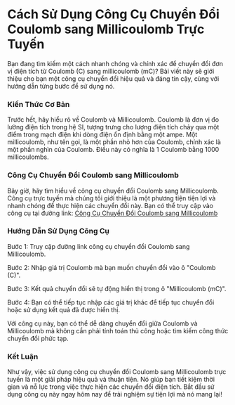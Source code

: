 Cách Sử Dụng Công Cụ Chuyển Đổi Coulomb sang Millicoulomb Trực Tuyến
====================================================================

Bạn đang tìm kiếm một cách nhanh chóng và chính xác để chuyển đổi đơn vị điện tích từ Coulomb (C) sang millicoulomb (mC)? Bài viết này sẽ giới thiệu cho bạn một công cụ chuyển đổi hiệu quả và đáng tin cậy, cùng với hướng dẫn từng bước để sử dụng nó.

### Kiến Thức Cơ Bản

Trước hết, hãy hiểu rõ về Coulomb và Millicoulomb. Coulomb là đơn vị đo lường điện tích trong hệ SI, tượng trưng cho lượng điện tích chảy qua một điểm trong mạch điện khi dòng điện ổn định bằng một ampe. Một millicoulomb, như tên gọi, là một phần nhỏ hơn của Coulomb, chính xác là một phần nghìn của Coulomb. Điều này có nghĩa là 1 Coulomb bằng 1000 millicoulombs.

### Công Cụ Chuyển Đổi Coulomb sang Millicoulomb

Bây giờ, hãy tìm hiểu về công cụ chuyển đổi Coulomb sang Millicoulomb. Công cụ trực tuyến mà chúng tôi giới thiệu là một phương tiện tiện lợi và nhanh chóng để thực hiện các chuyển đổi này. Bạn có thể truy cập vào công cụ tại đường link: [Công Cụ Chuyển Đổi Coulomb sang Millicoulomb](https://www.onlinecalculatorsfree.com/vi/convert/coulomb-to-millicoulomb.html)

### Hướng Dẫn Sử Dụng Công Cụ

Bước 1: Truy cập đường link công cụ chuyển đổi Coulomb sang Millicoulomb.

Bước 2: Nhập giá trị Coulomb mà bạn muốn chuyển đổi vào ô "Coulomb (C)".

Bước 3: Kết quả chuyển đổi sẽ tự động hiển thị trong ô "Millicoulomb (mC)".

Bước 4: Bạn có thể tiếp tục nhập các giá trị khác để tiếp tục chuyển đổi hoặc sử dụng kết quả đã được hiển thị.

Với công cụ này, bạn có thể dễ dàng chuyển đổi giữa Coulomb và Millicoulomb mà không cần phải tính toán thủ công hoặc tìm kiếm công thức chuyển đổi phức tạp.

### Kết Luận

Như vậy, việc sử dụng công cụ chuyển đổi Coulomb sang Millicoulomb trực tuyến là một giải pháp hiệu quả và thuận tiện. Nó giúp bạn tiết kiệm thời gian và nỗ lực trong việc thực hiện các chuyển đổi điện tích. Bắt đầu sử dụng công cụ này ngay hôm nay để trải nghiệm sự tiện lợi mà nó mang lại!